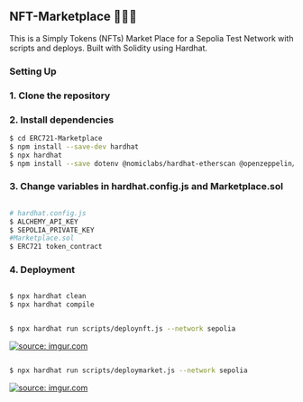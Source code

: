 ## NFT-Marketplace 🛒💎🎴

This is a Simply Tokens (NFTs) Market Place for a Sepolia Test Network  with scripts and deploys. Built with Solidity using Hardhat.

### Setting Up

### 1. Clone the repository

### 2. Install dependencies

```bash
$ cd ERC721-Marketplace
$ npm install --save-dev hardhat
$ npx hardhat
$ npm install --save dotenv @nomiclabs/hardhat-etherscan @openzeppelin/contracts
```
### 3. Change variables in hardhat.config.js and Marketplace.sol

```bash

# hardhat.config.js
$ ALCHEMY_API_KEY
$ SEPOLIA_PRIVATE_KEY
#Marketplace.sol
$ ERC721 token_contract

```

### 4. Deployment

```bash

$ npx hardhat clean
$ npx hardhat compile
```


``` bash

$ npx hardhat run scripts/deploynft.js --network sepolia

```

<a href="https://imgur.com/emLmb7B"><img src="https://i.imgur.com/emLmb7B.gif" title="source: imgur.com" /></a>


``` bash

$ npx hardhat run scripts/deploymarket.js --network sepolia

```

<a href="https://imgur.com/jncwCSH"><img src="https://i.imgur.com/jncwCSH.gif" title="source: imgur.com" /></a>
































